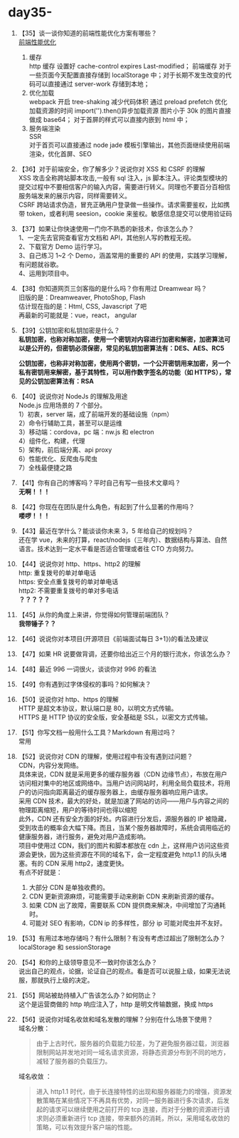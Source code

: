 # day35-

1. 【35】谈一谈你知道的前端性能优化方案有哪些？  
   [前端性能优化](https://github.com/haizlin/fe-interview/issues/131)

   1. 缓存  
      http 缓存 设置好 cache-control expires Last-modified；
      前端缓存 对于一些页面今天配置直接存储到 localStorage 中；对于长期不发生改变的代码可以直接通过 server-work 存储到本地；
   2. 优化加载  
      webpack 开启 tree-shaking 减少代码体积
      通过 preload prefetch 优化加载资源的时间
      import('').then()异步加载资源
      图片小于 30k 的图片直接做成 base64；
      对于首屏的样式可以直接内嵌到 html 中；
   3. 服务端渲染  
      SSR  
      对于首页可以直接通过 node jade 模板引擎输出，其他页面继续使用前端渲染，优化首屏、SEO

2. 【36】对于前端安全，你了解多少？说说你对 XSS 和 CSRF 的理解  
   XSS 攻击全称跨站脚本攻击,一般有 sql 注入，js 脚本注入。评论类型模块的提交过程中不要相信客户的输入内容，需要进行转义。同理也不要百分百相信服务端发来的展示内容，同样需要转义。  
   CSRF 跨站请求伪造，冒充正确用户登录做一些操作。请求需要鉴权，比如携带 token，或者利用 seesion，cookie 来鉴权。敏感信息提交可以使用验证码

3. 【37】如果让你快速使用一门你不熟悉的新技术，你该怎么办？  
   1、一定先去官网查看官方文档和 API，其他别人写的教程无视。  
   2、下载官方 Demo 运行学习。  
   3、自己练习 1~2 个 Demo，涵盖常用的重要的 API 的使用，实践学习理解，有问题就谷歌。  
   4、运用到项目中。

4. 【38】你知道网页三剑客指的是什么吗？你有用过 Dreamwear 吗？  
   旧版的是：Dreamweaver, PhotoShop, Flash  
   估计现在指的是：Html, CSS, Javascript 了吧  
   再最新的可能就是：vue，react， angular

5. 【39】公钥加密和私钥加密是什么？  
   **私钥加密，也称对称加密，使用一个密钥对内容进行加密和解密，加密算法可以是公开的，但密钥必须保密，常见的私钥加密算法有：DES、AES、RC5**

   **公钥加密，也称非对称加密，使用两个密钥，一个公开密钥用来加密，另一个私有密钥用来解密，基于其特性，可以用作数字签名的功能（如 HTTPS），常见的公钥加密算法有：RSA**

6. 【40】说说你对 NodeJs 的理解及用途  
   Node.js 应用场景的 7 个部分。  
    1）初衷，server 端，成了前端开发的基础设施（npm）  
    2）命令行辅助工具，甚至可以是运维  
    3）移动端：cordova，pc 端：nw.js 和 electron  
    4）组件化，构建，代理  
    5）架构，前后端分离、api proxy  
    6）性能优化、反爬虫与爬虫  
    7）全栈最便捷之路

7. 【41】你有自己的博客吗？平时自己有写一些技术文章吗？  
   **无啊！！！**

8. 【42】你现在在团队是什么角色，有起到了什么显著的作用吗？  
   **喽啰！！！**

9. 【43】最近在学什么？能谈谈你未来 3，5 年给自己的规划吗？  
   还在学 vue，未来的打算，react/nodejs（三年内）、数据结构与算法、自然语言。技术达到一定水平看是否适合管理或者往 CTO 方向努力。

10. 【44】说说你对 http、https、http2 的理解  
    http: 重复拨号的单对单电话  
    https: 安全点重复拨号的单对单电话  
    http2: 不需要重复拨号的单对多电话  
    **？？？？？**

11. 【45】从你的角度上来讲，你觉得如何管理前端团队？  
    **我带锤子？？**

12. 【46】说说你对本项目(开源项目《前端面试每日 3+1》)的看法及建议
13. 【47】如果 HR 说要做背调，还要你给出近三个月的银行流水，你该怎么办？
14. 【48】最近 996 一词很火，谈谈你对 996 的看法
15. 【49】你有遇到过字体侵权的事吗？如何解决？
16. 【50】说说你对 http、https 的理解  
    HTTP 是超文本协议，默认端口是 80，以明文方式传输。  
    HTTPS 是 HTTP 协议的安全版，安全基础是 SSL，以密文方式传输。
17. 【51】你写文档一般用什么工具？Markdown 有用过吗？  
    常用
18. 【52】说说你对 CDN 的理解，使用过程中有没有遇到过问题？  
    CDN，内容分发网络。  
    具体来说，CDN 就是采用更多的缓存服务器（CDN 边缘节点），布放在用户访问相对集中的地区或网络中。当用户访问网站时，利用全局负载技术，将用户的访问指向距离最近的缓存服务器上，由缓存服务器响应用户请求。  
    采用 CDN 技术，最大的好处，就是加速了网站的访问——用户与内容之间的物理距离缩短，用户的等待时间也得以缩短  
    此外，CDN 还有安全方面的好处。内容进行分发后，源服务器的 IP 被隐藏，受到攻击的概率会大幅下降。而且，当某个服务器故障时，系统会调用临近的健康服务器，进行服务，避免对用户造成影响。  
    项目中使用过 CDN，我们的图片和脚本都放在 cdn 上，这样用户访问这些资源会更快，因为这些资源在不同的域名下，会一定程度避免 http1.1 的队头堵塞。有的 CDN 采用 http2，速度更快。  
    有点不好就是：

    1. 大部分 CDN 是单独收费的。
    2. CDN 更新资源麻烦，可能需要手动来刷新 CDN 来刷新资源的缓存。
    3. 如果 CDN 出了故障，需要联系 CDN 提供商来解决，中间增加了沟通耗时。
    4. 可能对 SEO 有影响，CDN ip 的多样性，部分 ip 可能对爬虫并不友好。

19. 【53】有用过本地存储吗？有什么限制？有没有考虑过超出了限制怎么办？  
    localStorage 和 sessionStorage
20. 【54】和你的上级领导意见不一致时你该怎么办？  
    说出自己的观点，论据，论证自己的观点。看是否可以说服上级，如果无法说服，那就执行上级的决定。
21. 【55】网站被劫持植入广告该怎么办？如何防止？  
    这个是运营商做的 http 响应注入了，http 是明文传输数据，换成 https
22. 【56】说说你对域名收敛和域名发散的理解？分别在什么场景下使用？  
    域名分散：

    > 由于上古时代，服务器的负载能力较差，为了避免服务器过载，浏览器限制网站并发地对同一域名请求资源，将静态资源分布到不同的地方，减轻了服务器的负载压力。

    域名收敛 ：

    > 进入 http1.1 时代，由于长连接特性的出现和服务器能力的增强，资源发散策略在某些情况下不再具有优势，对同一服务器进行多次请求，后发起的请求可以继续使用之前打开的 tcp 连接，而对于分散的资源进行请求则必须重新进行 tcp 连接，带来额外的消耗，所以，采用域名收敛的策略，可以有效提升客户端的性能。
